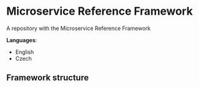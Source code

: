 # Microservice Reference Framework
A repository with the Microservice Reference Framework

**Languages**:
- English
- Czech

## Framework structure

